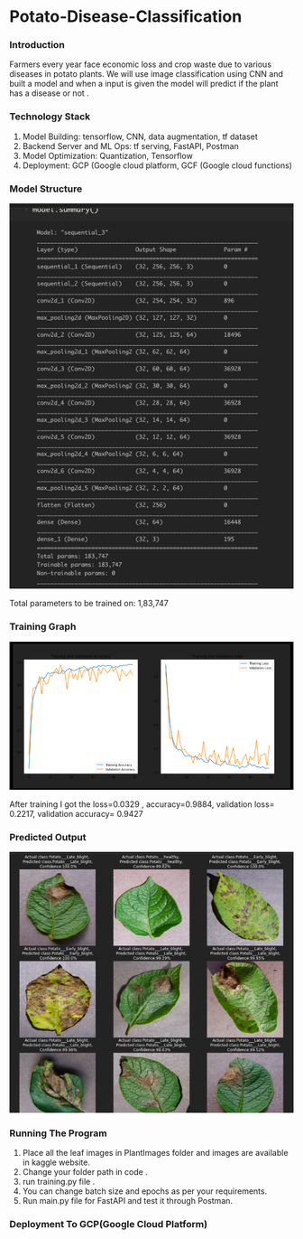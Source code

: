# Potato-Disease-Classification

### Introduction
 Farmers every year face economic loss and crop waste due to various diseases in potato plants. We will use image classification using CNN and built a model and when  a input is given the model will predict if the plant has a disease or not .
 
 ### Technology Stack
1. Model Building: tensorflow, CNN, data augmentation, tf dataset
2. Backend Server and ML Ops: tf serving, FastAPI, Postman
3. Model Optimization: Quantization, Tensorflow
4. Deployment: GCP (Google cloud platform, GCF (Google cloud functions)

### Model Structure

![image](https://github.com/ask-santosh/Potato-Disease-Classification-/blob/main/Screenshot%202021-08-30%20at%209.45.15%20PM.png)

Total parameters to be trained on: 1,83,747

### Training Graph

![image](https://github.com/ask-santosh/Potato-Disease-Classification-/blob/main/Screenshot%202021-08-30%20at%209.44.59%20PM.png)

After training I got the loss=0.0329 , accuracy=0.9884, validation loss= 0.2217, validation accuracy= 0.9427

### Predicted Output

![image](https://github.com/ask-santosh/Potato-Disease-Classification-/blob/main/Screenshot%202021-08-30%20at%209.44.46%20PM.png)

### Running The Program

1. Place all the leaf images in PlantImages folder and images are available in kaggle website.
2. Change your folder path in code .
3. run training.py file .
4. You can change batch size and epochs as per your requirements.
5. Run main.py file for FastAPI and test it through Postman.


### Deployment To GCP(Google Cloud Platform)
